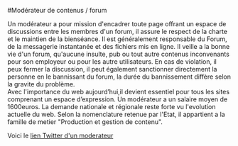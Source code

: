 #Modérateur de contenus / forum 


Un modérateur a pour mission d'encadrer toute page offrant un espace de discussions entre les membres d'un forum, il assure le respect de la charte et le maintien de la bienséance.
Il est généralement responsable du Forum, de la messagerie instantanée et des fichiers mis en ligne.
Il veille a la bonne vie d'un forum, qu'aucune insulte, pub ou tout autre contenus inconvenants pour son employeur ou pour les autre utilisateurs.
En cas de violation, il peux fermer la discussion, il peut également sanctionner directement la personne en le bannissant du forum, la durée du bannissement diffère selon la gravite du problème.  
Avec l'importance du web aujourd’hui,il devient essentiel pour tous les sites comprenant un espace d’expression. 
Un modérateur a un salaire moyen de 1600euros.
La demande nationale et régionale reste forte vu l'evolution actuelle du web.
Selon la nomenclature retenue par l'Etat, il appartient a la famille de metier "Production et gestion de contenu".

Voici le [lien Twitter d'un moderateur](https://twitter.com/Sy_Moderateur?lang=fr) 
